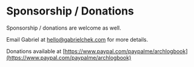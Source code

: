 # Sponsorship / Donations

Sponsorship / donations are welcome as well.

Email Gabriel at hello@gabrielchek.com for more details.

Donations available at [https://www.paypal.com/paypalme/archlogbook](https://www.paypal.com/paypalme/archlogbook)

